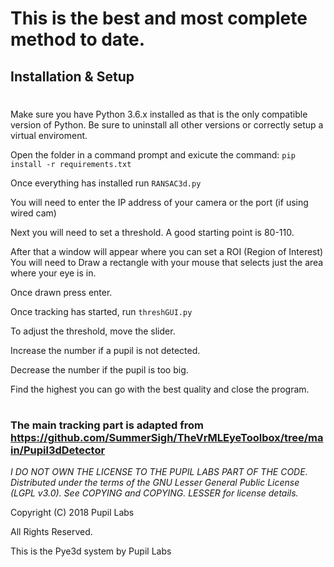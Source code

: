 
# This is the best and most complete method to date.

## Installation & Setup
#

Make sure you have Python 3.6.x installed as that is the only compatible version of Python. Be sure to uninstall all other versions or correctly setup a virtual enviroment.

Open the folder in a command prompt and exicute the command: `pip install -r requirements.txt`

Once everything has installed run `RANSAC3d.py`

You will need to enter the IP address of your camera or the port (if using wired cam)

Next you will need to set a threshold. A good starting point is 80-110.

After that a window will appear where you can set a ROI (Region of Interest) 
You will need to Draw a rectangle with your mouse that selects just the area where your eye is in.

Once drawn press enter.

Once tracking has started, run `threshGUI.py`

To adjust the threshold, move the slider. 

Increase the number if a pupil is not detected.

Decrease the number if the pupil is too big.

Find the highest you can go with the best quality and close the program.



#
### The main tracking part is adapted from https://github.com/SummerSigh/TheVrMLEyeToolbox/tree/main/Pupil3dDetector

*I DO NOT OWN THE LICENSE TO THE PUPIL LABS PART OF THE CODE. Distributed under the terms of the GNU Lesser General Public License (LGPL v3.0). See COPYING and COPYING. LESSER for license details.*

Copyright (C) 2018 Pupil Labs

All Rights Reserved.

This is the Pye3d system by Pupil Labs
